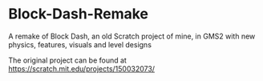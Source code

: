 # Block-Dash-Remake
A remake of Block Dash, an old Scratch project of mine, in GMS2 with new physics, features, visuals and level designs

The original project can be found at https://scratch.mit.edu/projects/150032073/
